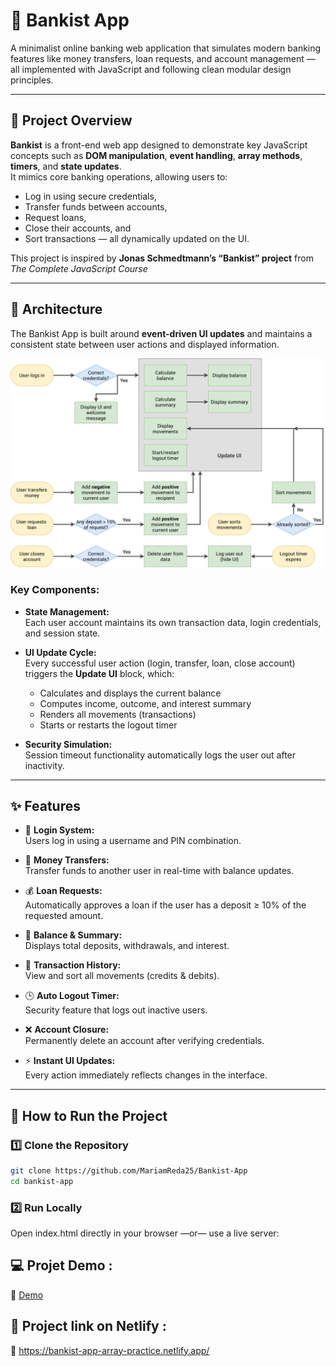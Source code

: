 # 🏦 Bankist App

A minimalist online banking web application that simulates modern banking features like money transfers, loan requests, and account management — all implemented with JavaScript and following clean modular design principles.

---

## 🚀 Project Overview

**Bankist** is a front-end web app designed to demonstrate key JavaScript concepts such as **DOM manipulation**, **event handling**, **array methods**, **timers**, and **state updates**.  
It mimics core banking operations, allowing users to:
- Log in using secure credentials,
- Transfer funds between accounts,
- Request loans,
- Close their accounts, and
- Sort transactions — all dynamically updated on the UI.

This project is inspired by **Jonas Schmedtmann’s “Bankist” project** from *The Complete JavaScript Course*

---

## 🧠 Architecture

The Bankist App is built around **event-driven UI updates** and maintains a consistent state between user actions and displayed information.

![Bankist App Architecture Flowchart](./Bankist-flowchart.png)

### Key Components:

- **State Management:**  
  Each user account maintains its own transaction data, login credentials, and session state.

- **UI Update Cycle:**  
  Every successful user action (login, transfer, loan, close account) triggers the **Update UI** block, which:
  - Calculates and displays the current balance  
  - Computes income, outcome, and interest summary  
  - Renders all movements (transactions)  
  - Starts or restarts the logout timer

- **Security Simulation:**  
  Session timeout functionality automatically logs the user out after inactivity.

---

## ✨ Features

- 🔐 **Login System:**  
  Users log in using a username and PIN combination.

- 💸 **Money Transfers:**  
  Transfer funds to another user in real-time with balance updates.

- 💰 **Loan Requests:**  
  Automatically approves a loan if the user has a deposit ≥ 10% of the requested amount.

- 🧮 **Balance & Summary:**  
  Displays total deposits, withdrawals, and interest.

- 🧾 **Transaction History:**  
  View and sort all movements (credits & debits).

- 🕒 **Auto Logout Timer:**  
  Security feature that logs out inactive users.

- ❌ **Account Closure:**  
  Permanently delete an account after verifying credentials.

- ⚡ **Instant UI Updates:**  
  Every action immediately reflects changes in the interface.

---
## 🧭 How to Run the Project

### 1️⃣ Clone the Repository
```bash
git clone https://github.com/MariamReda25/Bankist-App
cd bankist-app
```
### 2️⃣ Run Locally
Open index.html directly in your browser
—or— use a live server:

## 💻 Projet Demo :
🔗 [Demo](https://drive.google.com/file/d/1UL6VDAO5f0GvTiuuegAOWQxbmFM44FpX/view?usp=sharing)

  
## 📌 Project link on Netlify :
🔗 https://bankist-app-array-practice.netlify.app/